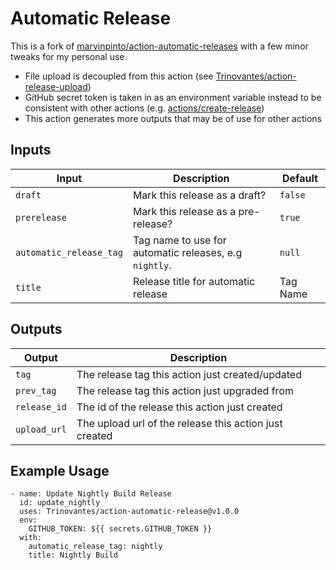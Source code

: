 # Automatic Release

This is a fork of [marvinpinto/action-automatic-releases](https://github.com/marketplace/actions/automatic-releases) with a few minor tweaks for my personal use.

* File upload is decoupled from this action (see [Trinovantes/action-release-upload](https://github.com/Trinovantes/action-release-upload))
* GitHub secret token is taken in as an environment variable instead to be consistent with other actions (e.g. [actions/create-release](https://github.com/marketplace/actions/create-a-release))
* This action generates more outputs that may be of use for other actions

## Inputs

| Input                   | Description                                                | Default  |
| ----------------------- | ---------------------------------------------------------- | -------- |
| `draft`                 | Mark this release as a draft?                              | `false`  |
| `prerelease`            | Mark this release as a pre-release?                        | `true`   |
| `automatic_release_tag` | Tag name to use for automatic releases, e.g `nightly`.     | `null`   |
| `title`                 | Release title for automatic release                        | Tag Name |

## Outputs

| Output       | Description
| -------------| ---
| `tag`        | The release tag this action just created/updated
| `prev_tag`   | The release tag this action just upgraded from
| `release_id` | The id of the release this action just created
| `upload_url` | The upload url of the release this action just created

## Example Usage

```
- name: Update Nightly Build Release
  id: update_nightly
  uses: Trinovantes/action-automatic-release@v1.0.0
  env:
    GITHUB_TOKEN: ${{ secrets.GITHUB_TOKEN }}
  with:
    automatic_release_tag: nightly
    title: Nightly Build
```
